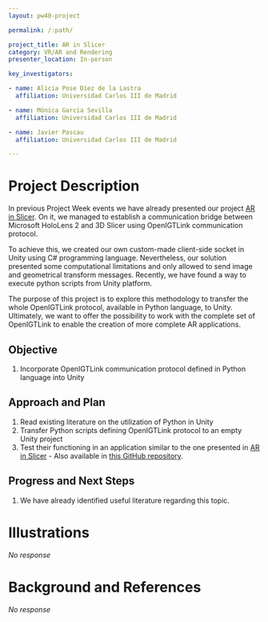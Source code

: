 ```yaml
---
layout: pw40-project

permalink: /:path/

project_title: AR in Slicer
category: VR/AR and Rendering
presenter_location: In-person

key_investigators:

- name: Alicia Pose Díez de la Lastra
  affiliation: Universidad Carlos III de Madrid

- name: Mónica García Sevilla
  affiliation: Universidad Carlos III de Madrid

- name: Javier Pascau
  affiliation: Universidad Carlos III de Madrid

---
```


# Project Description

<!-- Add a short paragraph describing the project. -->

In previous Project Week events we have already presented our project [AR in Slicer](https://projectweek.na-mic.org/PW38_2023_GranCanaria/Projects/ARinSlicer/). On it, we managed to establish a communication bridge between Microsoft HoloLens 2 and 3D Slicer using OpenIGTLink communication protocol.

To achieve this, we created our own custom-made client-side socket in Unity using C# programming language. Nevertheless, our solution presented some computational limitations and only allowed to send image and geometrical transform messages. Recently, we have found a way to execute python scripts from Unity platform.

The purpose of this project is to explore this methodology to transfer the whole OpenIGTLink protocol, available in Python language, to Unity. Ultimately, we want to offer the possibility to work with the complete set of OpenIGTLink to enable the creation of more complete AR applications.

## Objective

<!-- Describe here WHAT you would like to achieve (what you will have as end result). -->

1.  Incorporate OpenIGTLink communication protocol defined in Python language into Unity

## Approach and Plan

<!-- Describe here HOW you would like to achieve the objectives stated above. -->

1.  Read existing literature on the utilization of Python in Unity
2.  Transfer Python scripts defining OpenIGTLink protocol to an empty Unity project
3.  Test their functioning in an application similar to the one presented in [AR in Slicer](https://projectweek.na-mic.org/PW38_2023_GranCanaria/Projects/ARinSlicer/) - Also available in [this GitHub repository](https://github.com/BSEL-UC3M/HoloLens2and3DSlicer-PedicleScrewPlacementPlanning.git).

## Progress and Next Steps

<!-- Update this section as you make progress, describing of what you have ACTUALLY DONE.
     If there are specific steps that you could not complete then you can describe them here, too. -->

1.  We have already identified useful literature regarding this topic.

# Illustrations

<!-- Add pictures and links to videos that demonstrate what has been accomplished. -->

*No response*

# Background and References

<!-- If you developed any software, include link to the source code repository.
     If possible, also add links to sample data, and to any relevant publications. -->

*No response*
